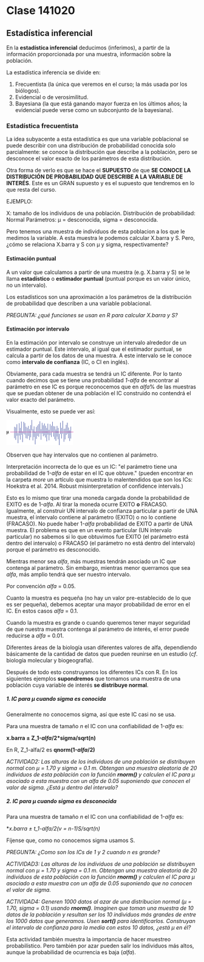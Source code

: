 # Clase 141020

## Estadística inferencial

En la **estadística inferencial** deducimos (inferimos), a partir de la información proporcionada por una muestra, información sobre la población.

La estadística inferencia se divide en:

1. Frecuentista (la única que veremos en el curso; la más usada por los biólogos).
2. Evidencial o de verosimilitud.
3. Bayesiana (la que está ganando mayor fuerza en los últimos años; la evidencial puede verse como un subconjunto de la bayesiana).

### Estadística frecuentista

La idea subyacente a esta estadística es que una variable poblacional se puede describir con una distribución de probabilidad conocida solo parcialmente: se conoce la distribución que describe a la población, pero se desconoce el valor exacto de los parámetros de esta distribución.

Otra forma de verlo es que se hace el **SUPUESTO** de que **SE CONOCE LA DISTRIBUCIÓN DE PROBABILIDAD QUE DESCRIBE A LA VARIABLE DE INTERÉS**. Este es un GRAN supuesto y es el supuesto que tendremos en lo que resta del curso.

EJEMPLO:

X: tamaño de los individuos de una población.
Distribución de probabilidad: Normal
Parámetros: µ = desconocida, sigma = desconocida.

Pero tenemos una muestra de individuos de esta poblacion a los que le medimos la variable. A esta muestra le podemos calcular X.barra y S. Pero, ¿cómo se relaciona X.barra y S con µ y sigma, respectivamente?

#### Estimación puntual

A un valor que calculamos a partir de una muestra (e.g. X.barra y S) se le llama **estadístico** o **estimador puntual** (puntual porque es un valor único, no un intervalo).

Los estadísticos son una aproximación a los parámetros de la distribución de probabilidad que describen a una variable poblacional.

_PREGUNTA: ¿qué funciones se usan en R para calcular X.barra y S?_

#### Estimación por intervalo

En la estimación por intervalo se construye un intervalo alrededor de un estimador puntual. Este intervalo, al igual que el estimador puntual, se calcula a partir de los datos de una muestra. A este intervalo se le conoce como **intervalo de confianza** (IC, o CI en inglés).

Obviamente, para cada muestra se tendrá un IC diferente. Por lo tanto cuando decimos que se tiene una probabilidad _1-alfa_ de encontrar al parámetro en ese IC es porque reconocemos que en _alfa_% de las muestras que se puedan obtener de una población el IC construido no contendrá el valor exacto del parámetro.

Visualmente, esto se puede ver así:

![image](more/mu.png)

Observen que hay intervalos que no contienen al parámetro.

Interpretación incorrecta de lo que es un IC: "el parámetro tiene una probabilidad de 1-_alfa_ de estar en el IC que obtuve." (pueden encontrar en la carpeta _more_ un artículo que muestra lo malentendidos que son los ICs: Hoekstra et al. 2014. Robust misinterpretation of confidence intervals.)

Esto es lo mismo que tirar una moneda cargada donde la probabilidad de EXITO es de 1-_alfa_. Al tirar la moneda ocurre EXITO **o** FRACASO. Igualmente, al construir UN intervalo de confianza particular a partir de UNA muestra, el intervalo contiene al parámetro (EXITO) o no lo contiene (FRACASO). No puede haber 1-_alfa_ probabilidad de EXITO a partir de UNA muestra. El problema es que en un evento particular (UN intervalo particular) no sabemos si lo que obtuvimos fue EXITO (el parámetro está dentro del intervalo) o FRACASO (el parámetro no está dentro del intervalo) porque el parámetro es desconocido.

Mientras menor sea _alfa_, más muestras tendrán asociado un IC que contenga al parámetro. Sin embargo, mientras menor querramos que sea _alfa_, más amplio tendrá que ser nuestro intervalo.

Por convención _alfa_ = 0.05. 

Cuanto la muestra es pequeña (no hay un valor pre-establecido de lo que es ser pequeña), debemos aceptar una mayor probabilidad de error en el IC. En estos casos _alfa_ = 0.1.

Cuando la muestra es grande o cuando queremos tener mayor seguridad de que nuestra muestra contenga al parámetro de interés, el error puede reducirse a _alfa_ = 0.01.

Diferentes áreas de la biología usan diferentes valores de alfa, dependiendo básicamente de la cantidad de datos que pueden reunirse en un estudio (_cf_. biología molecular y biogeografía).

Después de todo esto construyamos los diferentes ICs con R. En los siguientes ejemplos **supondremos** que tomamos una muestra de una población cuya variable de interés **se distribuye normal**.

##### 1. IC para µ cuando sigma es conocida

Generalmente no conocemos sigma, así que este IC casi no se usa.

Para una muestra de tamaño _n_ el IC con una confiabilidad de 1-_alfa_ es:

**x.barra ± Z_1-*alfa*/2*sigma/sqrt(n)**

En R, Z_1-alfa/2 es **qnorm(1-*alfa*/2)**

_ACTIVIDAD2: Las alturas de los individuos de una población se distribuyen normal con µ = 1.70 y sigma = 0.1 m. Obtengan una muestra aleatoria de 20 individuos de esta población con la función **rnorm()** y calculen el IC para µ asociado a esta muestra con un alfa de 0.05 suponiendo que conocen el valor de sigma. ¿Está µ dentro del intervalo?_

##### 2. IC para µ cuando sigma es desconocida

Para una muestra de tamaño _n_ el IC con una confiabilidad de 1-_alfa_ es:

**x.barra ± t_1-*alfa*/2(v = n-1)*S/sqrt(n)**

Fíjense que, como no conocemos sigma usamos S.

_PREGUNTA: ¿Como son los ICs de 1 y 2 cuando n es grande?_

_ACTIVIDAD3: Las alturas de los individuos de una población se distribuyen normal con µ = 1.70 y sigma = 0.1 m. Obtengan una muestra aleatoria de 20 individuos de esta población con la función **rnorm()** y calculen el IC para µ asociado a esta muestra con un alfa de 0.05 suponiendo que no conocen el valor de sigma._

_ACTIVIDAD4: Generen 1000 datos al azar de una distribucion normal (µ = 1.70, sigma = 0.1) usando **rnorm()**. Imaginen que toman una muestra de 10 datos de la población y resultan ser los 10 individuos más grandes de entre los 1000 datos que generamos. Usen **sort()** para identificarlos. Construyan el intervalo de confianza para la media con estos 10 datos, ¿está µ en él?_

Esta actividad también muestra la importancia de hacer muestreo probabilístico. Pero también por azar pueden salir los individuos más altos, aunque la probabilidad de ocurrencia es baja (_alfa_).
